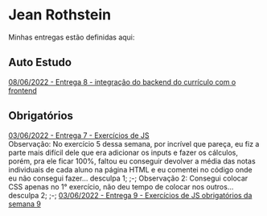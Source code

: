 # Jean Rothstein
Minhas entregas estão definidas aqui:
## Auto Estudo
<a href="https://github.com/jeanroths/modulo2/tree/main/03_AUT_EST_ENTREGA/Semana%208/frontCV"> 08/06/2022 - Entrega 8 - integração do backend do currículo com o frontend</a>
## Obrigatórios
<a href="https://github.com/jeanroths/modulo2/tree/main/04_AUT_EST_EX_OBRIGATORIOS/Semana%207"> 03/06/2022 - Entrega 7 - Exercícios de JS </a>
<br>
Observação: No exercício 5 dessa semana, por incrível que pareça, eu fiz a parte mais difícil dele que era adicionar os inputs e fazer os cálculos, porém, pra ele ficar 100%, faltou eu conseguir devolver a média das notas individuais de cada aluno na página HTML e eu comentei no código onde eu não consegui fazer... desculpa 1; ;-;
Observação 2: Consegui colocar CSS apenas no 1° exercício, não deu tempo de colocar nos outros... desculpa 2; ;-;
<a href = "https://github.com/jeanroths/modulo2/tree/main/04_AUT_EST_EX_OBRIGATORIOS/Semana%209/semana9"> 03/06/2022 - Entrega 9 - Exercícios de JS obrigatórios da semana 9 </a>